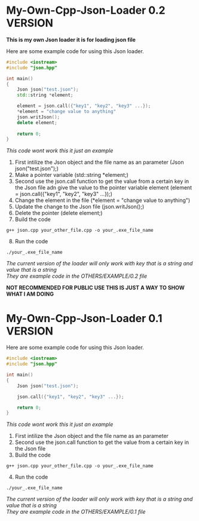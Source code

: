 # My-Own-Cpp-Json-Loader 0.2 VERSION
 **This is my own Json loader it is for loading json file**

 Here are some example code for using this Json loader.

```cpp
#include <iostream>
#include "json.hpp"

int main()
{
	Json json("test.json");
	std::string *element;

	element = json.call({"key1", "key2", "key3" ...});
	*element = "change value to anything"
	json.writJson();
	delete element;
	
	return 0;
}
```

*This code wont work this it just an example*

1. First intilize the Json object and the file name as an parameter (Json json("test.json");)
2. Make a pointer variable (std::string *element;)
3. Second use the json.call function to get the value from a certain key in the Json file adn give the value to the pointer variable element (element = json.call({"key1", "key2", "key3" ...});)
4. Change the element in the file (*element = "change value to anything")
5. Update the change to the Json file (json.writJson();)
6. Delete the pointer (delete element;)
7. Build the code

```
g++ json.cpp your_other_file.cpp -o your_.exe_file_name
```

8. Run the code

```
./your_.exe_file_name
```

_The current version of the loader will only work with key that is a string and value that is a string_    
_They are example code in the OTHERS/EXAMPLE/0.2 file_

**NOT RECOMMENDED FOR PUBLIC USE THIS IS JUST A WAY TO SHOW WHAT I AM DOING**
 
# My-Own-Cpp-Json-Loader 0.1 VERSION

 Here are some example code for using this Json loader.

```cpp
#include <iostream>
#include "json.hpp"

int main()
{
	Json json("test.json");

	json.call({"key1", "key2", "key3" ...});

	return 0;
}
```

*This code wont work this it just an example*

1. First intilize the Json object and the file name as an parameter  
2. Second use the json.call function to get the value from a certain key in the Json file
3. Build the code

```
g++ json.cpp your_other_file.cpp -o your_.exe_file_name
```

4. Run the code

```
./your_.exe_file_name
```
_The current version of the loader will only work with key that is a string and value that is a string_    
_They are example code in the OTHERS/EXAMPLE/0.1 file_
